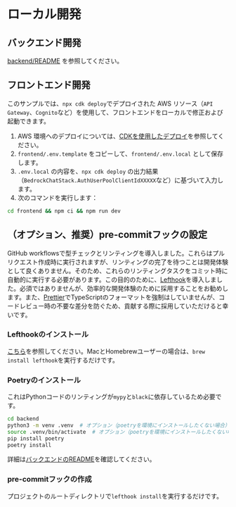 # ローカル開発

## バックエンド開発

[backend/README](../backend/README_ja-JP.md) を参照してください。

## フロントエンド開発

このサンプルでは、`npx cdk deploy`でデプロイされた AWS リソース（`API Gateway`、`Cognito`など）を使用して、フロントエンドをローカルで修正および起動できます。

1. AWS 環境へのデプロイについては、[CDKを使用したデプロイ](../README.md#deploy-using-cdk)を参照してください。
2. `frontend/.env.template` をコピーして、`frontend/.env.local` として保存します。
3. `.env.local` の内容を、`npx cdk deploy` の出力結果（`BedrockChatStack.AuthUserPoolClientIdXXXXX`など）に基づいて入力します。
4. 次のコマンドを実行します：

```zsh
cd frontend && npm ci && npm run dev
```

## （オプション、推奨）pre-commitフックの設定

GitHub workflowsで型チェックとリンティングを導入しました。これらはプルリクエスト作成時に実行されますが、リンティングの完了を待つことは開発体験として良くありません。そのため、これらのリンティングタスクをコミット時に自動的に実行する必要があります。この目的のために、[Lefthook](https://github.com/evilmartians/lefthook?tab=readme-ov-file#install)を導入しました。必須ではありませんが、効率的な開発体験のために採用することをお勧めします。また、[Prettier](https://prettier.io/)でTypeScriptのフォーマットを強制はしていませんが、コードレビュー時の不要な差分を防ぐため、貢献する際に採用していただけると幸いです。

### Lefthookのインストール

[こちら](https://github.com/evilmartians/lefthook#install)を参照してください。MacとHomebrewユーザーの場合は、`brew install lefthook`を実行するだけです。

### Poetryのインストール

これはPythonコードのリンティングが`mypy`と`black`に依存しているため必要です。

```sh
cd backend
python3 -m venv .venv  # オプション（poetryを環境にインストールしたくない場合）
source .venv/bin/activate  # オプション（poetryを環境にインストールしたくない場合）
pip install poetry
poetry install
```

詳細は[バックエンドのREADME](../backend/README_ja-JP.md)を確認してください。

### pre-commitフックの作成

プロジェクトのルートディレクトリで`lefthook install`を実行するだけです。